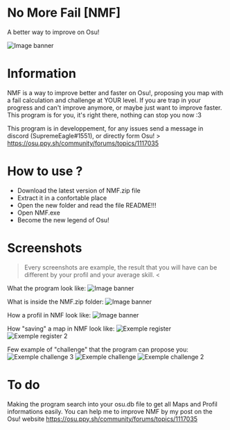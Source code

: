 # No More Fail [NMF]
A better way to improve on Osu!

![Image banner](https://user-images.githubusercontent.com/66701247/84575369-dbb0d200-adac-11ea-8366-52b0d910860d.PNG)

# Information
NMF is a way to improve better and faster on Osu!, proposing you map with a fail calculation and challenge at YOUR level. If you are trap in your progress and can't improve anymore, or maybe just want to improve faster. This program is for you, it's right there, nothing can stop you now :3

This program is in developpement, for any issues send a message in discord (SupremeEagle#1551), or directly form Osu! > https://osu.ppy.sh/community/forums/topics/1117035

# How to use ?
  - Download the latest version of NMF.zip file
  - Extract it in a confortable place
  - Open the new folder and read the file README!!!
  - Open NMF.exe
  - Become the new legend of Osu!

# Screenshots
> Every screenshots are example, the result that you will have can be different by your profil and your average skill. <

What the program look like:
![Image banner](https://user-images.githubusercontent.com/66701247/89124188-61abe800-d4d5-11ea-887d-51e8e1f98d8c.PNG)

What is inside the NMF.zip folder:
![Image banner](https://user-images.githubusercontent.com/66701247/89124285-0a5a4780-d4d6-11ea-9aee-985a3fe35be1.PNG)

How a profil in NMF look like:
![Image banner](https://user-images.githubusercontent.com/66701247/89233906-f94f2a80-d5ea-11ea-9c2a-2e9e3ea22097.PNG)

How "saving" a map in NMF look like:
![Exemple register](https://user-images.githubusercontent.com/66701247/89235008-a7f46a80-d5ed-11ea-9ff1-d05eee6beac1.PNG)
![Exemple register 2](https://user-images.githubusercontent.com/66701247/89235059-cce8dd80-d5ed-11ea-9aa9-e7dcb9bbe26c.PNG)

Few example of "challenge" that the program can propose you:
![Exemple challenge 3](https://user-images.githubusercontent.com/66701247/89234893-521fc280-d5ed-11ea-83e5-0eea6f0f53fe.PNG)
![Exemple challenge](https://user-images.githubusercontent.com/66701247/89234058-58ad3a80-d5eb-11ea-991b-a0c623c0024c.PNG)
![Exemple challenge 2](https://user-images.githubusercontent.com/66701247/89234087-6cf13780-d5eb-11ea-8f2d-2018ba3f1472.PNG)


# To do
Making the program search into your osu.db file to get all Maps and Profil informations easily.
You can help me to improve NMF by my post on the Osu! website
https://osu.ppy.sh/community/forums/topics/1117035
